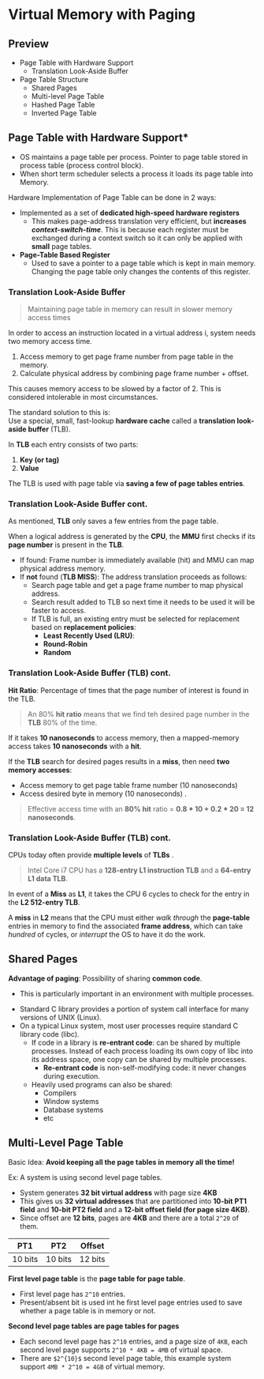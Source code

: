 # Virtual Memory with Paging
## Preview
- Page Table with Hardware Support
    - Translation Look-Aside Buffer
- Page Table Structure
    - Shared Pages
    - Multi-level Page Table
    - Hashed Page Table
    - Inverted Page Table  

## Page Table with Hardware Support* 
- OS maintains a page table per process. Pointer to page table stored in process table (process control block).
- When short term scheduler selects a process it loads its page table into Memory.  

Hardware Implementation of Page Table can be done in 2 ways:
- Implemented as a set of **dedicated high-speed hardware registers**
    - This makes page-address translation very efficient, but **increases *context-switch-time***. This is because each register must be exchanged during a context switch so it can only be applied with **small** page tables. 
- **Page-Table Based Register** 
    - Used to save a pointer to a page table which is kept in main memory. Changing the page table only changes the contents of this register.  

### Translation Look-Aside Buffer 
> Maintaining page table in memory can result in slower memory access times  

In order to access an instruction located in a virtual address i, system needs two memory access time.  
1. Access memory to get page frame number from page table in the memory.  
2. Calculate physical address by combining page frame number + offset.  

This causes memory access to be slowed by a factor of 2. This is considered intolerable in most circumstances.  

The standard solution to this is:  
Use a special, small, fast-lookup **hardware cache** called a **translation look-aside buffer** (TLB).  

In **TLB** each entry consists of two parts:
1. **Key (or tag)**
2. **Value**  

The TLB is used with page table via **saving a few of page tables entries**.  

### Translation Look-Aside Buffer cont.  
As mentioned, **TLB** only saves a few entries from the page table.  

When a logical address is generated by the **CPU**, the **MMU** first checks if its **page number** is present in the **TLB**.  
- If found: Frame number is immediately available (hit) and MMU can map physical address memory.  
- If **not** found (**TLB MISS**): The address translation proceeds as follows:
    - Search page table and get a page frame number to map physical address.
    - Search result added to TLB so next time it needs to be used it will be faster to access.
    - If TLB is full, an existing entry must be selected for replacement based on **replacement policies**:
        - **Least Recently Used (LRU)**:
        - **Round-Robin**
        - **Random**

### Translation Look-Aside Buffer (TLB) cont.  
**Hit Ratio**: Percentage of times that the page number of interest is found in the TLB.  

>An 80% **hit ratio** means that we find teh desired page number in the **TLB** 80% of the time.  

If it takes **10 nanoseconds** to access memory, then a mapped-memory access takes **10 nanoseconds** with a **hit**.  

If the **TLB** search for desired pages results in a **miss**, then need **two memory accesses**:  
- Access memory to get page table frame number (10 nanoseconds)
- Access desired byte in memory (10 nanoseconds) . 

>Effective access time with an **80% hit** ratio = **0.8 * 10 + 0.2 * 20 = 12 nanoseconds**.  

### Translation Look-Aside Buffer (TLB) cont.  
CPUs today often provide **multiple levels** of **TLBs** . 
> Intel Core i7 CPU has a **128-entry L1 instruction TLB** and a **64-entry L1 data TLB**.  

In event of a **Miss** as **L1**, it takes the CPU 6 cycles to check for the entry in the **L2 512-entry TLB**.  

A **miss** in **L2** means that the CPU must either *walk through* the **page-table** entries in memory to find the associated **frame address**, which can take *hundred* of cycles, or *interrupt* the OS to have it do the work.  

## Shared Pages 
**Advantage of paging**: Possibility of sharing **common code**. 
- This is particularly important in an environment with multiple processes.  

* Standard C library provides a portion of system call interface for many versions of UNIX (Linux).  
* On a typical Linux system, most user processes require standard C library code (libc).
    - If code in a library is **re-entrant code**: can be shared by multiple processes. Instead of each process loading its own copy of libc into its address space, one copy can be shared by multiple processes.
        - **Re-entrant code** is non-self-modifying code: it never changes during execution.
    - Heavily used programs can also be shared:
        - Compilers
        - Window systems
        - Database systems
        - etc

## Multi-Level Page Table 
Basic Idea: **Avoid keeping all the page tables in memory all the time!** 

Ex: A system is using second level page tables.
- System generates **32 bit virtual address** with page size **4KB**
- This gives us **32 virtual addresses** that are partitioned into **10-bit PT1 field** and **10-bit PT2 field** and a **12-bit offset field (for page size 4KB)**.  
- Since offset are **12 bits**, pages are **4KB** and there are a total `2^20` of them.

| PT1  | PT2  | Offset |
|------|------|--------|
| 10 bits | 10 bits  | 12 bits | 

**First level page table** is the **page table for page table**.
- First level page has `2^10` entries.
- Present/absent bit is used int he first level page entries used to save whether a page table is in memory or not. 

**Second level page tables are page tables for pages**
- Each second level page has `2^10` entries, and a page size of `4KB`, each second level page supports `2^10 * 4KB = 4MB` of virtual space.
- There are `$2^{10}$` second level page table, this example system support `4MB * 2^10 = 4GB` of virtual memory.



